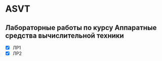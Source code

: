 # ASVT

## Лабораторные работы по курсу Аппаратные средства вычислительной техники

- [x] ЛР1
- [x] ЛР2
